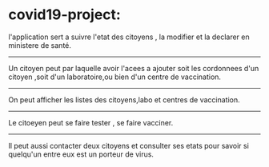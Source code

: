 # covid19-project:
l'application sert a suivre l'etat des citoyens , la modifier et la declarer en ministere de santé.
___
Un citoyen peut  par laquelle avoir l'acees a ajouter soit les cordonnees d'un citoyen ,soit d'un laboratoire,ou bien d'un centre de vaccination.
___
On peut afficher les listes des citoyens,labo et centres de vaccination.
___
Le citoeyen peut se faire tester  , se faire vacciner.
___
Il peut aussi contacter deux citoyens et consulter ses etats pour savoir  si quelqu'un  entre eux est un porteur de virus.
